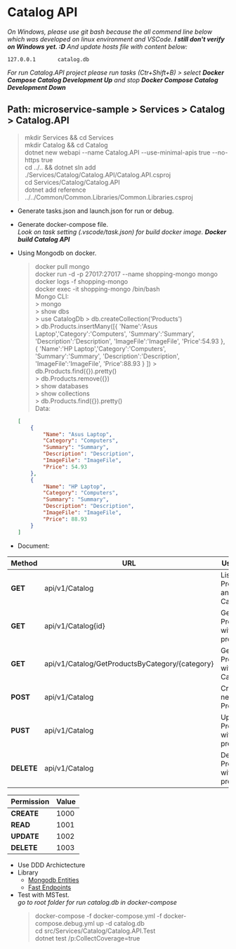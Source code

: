 # Catalog API  

*On Windows, please use git bash because the all commend line below which was developed on linux environment and VSCode. **I still don't verify on Windows yet. :D**
And update hosts file with content below:*  

```text
127.0.0.1       catalog.db
```  

*For run Catalog.API project please run tasks (Ctr+Shift+B) > select **Docker Compose Catalog Development Up** and stop **Docker Compose Catalog Development Down***  

## Path: **microservice-sample > Services > Catalog > Catalog.API**  

> mkdir Services && cd Services  
> mkdir Catalog && cd Catalog  
> dotnet new webapi --name Catalog.API --use-minimal-apis true --no-https true  
> cd ../.. && dotnet sln add ./Services/Catalog/Catalog.API/Catalog.API.csproj  
> cd Services/Catalog/Catalog.API  
> dotnet add reference ../../Common/Common.Libraries/Common.Libraries.csproj

- Generate tasks.json and launch.json for run or debug.  
- Generate docker-compose file.  
  *Look on task setting (.vscode/task.json) for build docker image. **Docker build Catalog API***  
- Using Mongodb on docker.  
    > docker pull mongo  
    > docker run -d -p 27017:27017 --name shopping-mongo mongo  
    > docker logs -f shopping-mongo  
    > docker exec -it shopping-mongo /bin/bash  
    Mongo CLI:  
        > mongo  
        > show dbs  
        > use CatalogDb
        > db.createCollection('Products')  
        > db.Products.insertMany([{ 'Name':'Asus Laptop','Category':'Computers', 'Summary':'Summary', 'Description':'Description', 'ImageFile':'ImageFile', 'Price':54.93 }, { 'Name':'HP Laptop','Category':'Computers', 'Summary':'Summary', 'Description':'Description', 'ImageFile':'ImageFile', 'Price':88.93 } ])
        > db.Products.find({}).pretty()  
        > db.Products.remove({})  
        > show databases  
        > show collections  
        > db.Products.find({}).pretty()  
    Data:  

    ```json
    [
        {
            "Name": "Asus Laptop",
            "Category": "Computers",
            "Summary": "Summary",
            "Description": "Description",
            "ImageFile": "ImageFile",
            "Price": 54.93
        },
        {
            "Name": "HP Laptop",
            "Category": "Computers",
            "Summary": "Summary",
            "Description": "Description",
            "ImageFile": "ImageFile",
            "Price": 88.93
        }
    ]
    ```  

- Document:  

| Method     | URL                                             | User case                        |
| ---------- | ----------------------------------------------- | -------------------------------- |
| **GET**    | api/v1/Catalog                                  | List of Product and Categories   |
| **GET**    | api/v1/Catalog{id}                              | Get Product with product Id      |
| **GET**    | api/v1/Catalog/GetProductsByCategory/{category} | Get Products with Category       |
| **POST**   | api/v1/Catalog                                  | Create new a Product             |
| **PUST**   | api/v1/Catalog                                  | Update a Product with product Id |
| **DELETE** | api/v1/Catalog                                  | Delete a Product with product Id |

| Permission | Value |
| ---------- | ----- |
| **CREATE** | 1000  |
| **READ**   | 1001  |
| **UPDATE** | 1002  |
| **DELETE** | 1003  |

- Use DDD Archictecture  
- Library  
  - [Mongodb Entities](https://mongodb-entities.com/)  
  - [Fast Endpoints](https://fast-endpoints.com/)  
- Test with MSTest.  
  *go to root folder for run catalog.db in docker-compose*  
  > docker-compose -f docker-compose.yml -f docker-compose.debug.yml up -d catalog.db  
  > cd src/Services/Catalog/Catalog.API.Test  
  > dotnet test /p:CollectCoverage=true  
